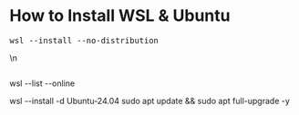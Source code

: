 <h1>How to Install WSL & Ubuntu</h1>

<pre>wsl --install --no-distribution</pre>\n<pre></pre>wsl --list --online</pre>
wsl --install -d Ubuntu-24.04
sudo apt update && sudo apt full-upgrade -y

